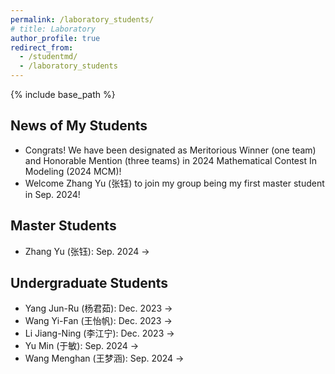 ```yaml
---
permalink: /laboratory_students/
# title: Laboratory
author_profile: true
redirect_from: 
  - /studentmd/
  - /laboratory_students
---
```

{% include base_path %}

News of My Students
--------
* Congrats! We have been designated as Meritorious Winner (one team) and Honorable Mention (three teams) in 2024 Mathematical Contest In Modeling (2024 MCM)!
* Welcome Zhang Yu (张钰) to join my group being my first master student in Sep. 2024!


Master Students
--------
* Zhang Yu (张钰): Sep. 2024 ->

Undergraduate Students
--------
* Yang Jun-Ru (杨君茹): Dec. 2023 ->
* Wang Yi-Fan (王怡帆): Dec. 2023 ->
* Li Jiang-Ning (李江宁): Dec. 2023 ->
* Yu Min (于敏): Sep. 2024 ->
* Wang Menghan (王梦涵): Sep. 2024 ->

